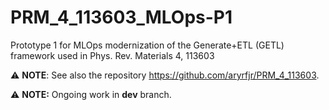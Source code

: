 # PRM_4_113603_MLOps-P1
Prototype 1 for MLOps modernization of the Generate+ETL (GETL) framework used in Phys. Rev. Materials 4, 113603

⚠️ **NOTE**: See also the repository https://github.com/aryrfjr/PRM_4_113603.

⚠️ **NOTE:** Ongoing work in **dev** branch.
